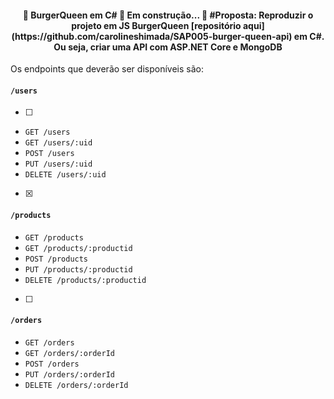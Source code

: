 <h4 align="center"> 
	🚧  BurgerQueen em C# 🚀 Em construção...  🚧
	#Proposta: Reproduzir o projeto em JS BurgerQueen [repositório aqui](https://github.com/carolineshimada/SAP005-burger-queen-api) em C#. Ou seja, criar uma API com ASP.NET         Core e MongoDB
</h4>

Os endpoints que deverão ser disponíveis são:

#### `/users`
- [ ]
* `GET /users`
* `GET /users/:uid`
* `POST /users`
* `PUT /users/:uid`
* `DELETE /users/:uid`
- [x]
#### `/products`

* `GET /products`
* `GET /products/:productid`
* `POST /products`
* `PUT /products/:productid`
* `DELETE /products/:productid`
- [ ]
#### `/orders`

* `GET /orders`
* `GET /orders/:orderId`
* `POST /orders`
* `PUT /orders/:orderId`
* `DELETE /orders/:orderId`




